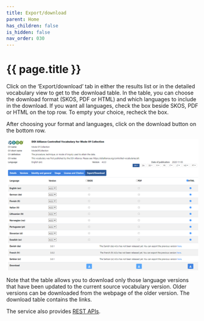 ```yaml
---
title: Export/download
parent: Home
has_children: false
is_hidden: false
nav_order: 030
---
```


# {{ page.title }}

Click on the ‘Export/download’ tab in either the results list or in the detailed vocabulary view to get to the download table.
In the table, you can choose the download format (SKOS, PDF or HTML) and which languages to include in the download.
If you want all languages, check the box beside SKOS, PDF or HTML on the top row.
To empty your choice, recheck the box.

After choosing your format and languages, click on the download button on the bottom row.

![Image 4](images/image4.png "Image 4")

Note that the table allows you to download only those language versions that have been updated
to the current source vocabulary version.
Older versions can be downloaded from the webpage of the older version.
The download table contains the links.

The service also provides [REST APIs](https://vocabularies.cessda.eu/api-docs).
